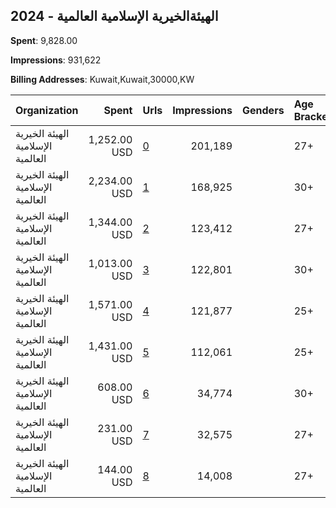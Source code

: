 ## 2024 - الهيئةالخيرية الإسلامية العالمية 
**Spent**: 9,828.00

**Impressions**: 931,622

**Billing Addresses**: Kuwait,Kuwait,30000,KW

|Organization|Spent|Urls|Impressions|Genders|Age Brackets|Country Codes|
|:---|---:|:---|---:|:---|:---|:---|
|الهيئة الخيرية الإسلامية العالمية|1,252.00 USD|[0](https://www.snap.com/political-ads/asset/537d64e1fbd5673fe51c8084545bbcedc2022575c1d05ba16d50c8176b9e2144?mediaType=mp4)|201,189||27+|kuwait|
|الهيئة الخيرية الإسلامية العالمية|2,234.00 USD|[1](https://www.snap.com/political-ads/asset/204544bae886e373b02521835bc4deab07877b84facf3bd05d1b1ad400fdf957?mediaType=jpeg)|168,925||30+|kuwait|
|الهيئة الخيرية الإسلامية العالمية|1,344.00 USD|[2](https://www.snap.com/political-ads/asset/c72c3f1d67ce589453f2cdb3ffc1192db3ae00946f76bb6a9ecbf6000632eb1d?mediaType=mp4)|123,412||27+|kuwait|
|الهيئة الخيرية الإسلامية العالمية|1,013.00 USD|[3](https://www.snap.com/political-ads/asset/30edf2083390d8ed3413a6312ab23fb26845cd1d87177c050d9f5c418f3a2978?mediaType=mp4)|122,801||30+|kuwait|
|الهيئة الخيرية الإسلامية العالمية|1,571.00 USD|[4](https://www.snap.com/political-ads/asset/5cc0031620704a714afbdb5d4cec8f28daea55049ae2f9ed796d9c528b4a6434?mediaType=jpg)|121,877||25+|kuwait|
|الهيئة الخيرية الإسلامية العالمية|1,431.00 USD|[5](https://www.snap.com/political-ads/asset/6e0d9505fcce95664f6fedb666c06196f0b34c4159600b7e87568239711e4a42?mediaType=jpg)|112,061||25+|kuwait|
|الهيئة الخيرية الإسلامية العالمية|608.00 USD|[6](https://www.snap.com/political-ads/asset/ca3f83d4235af6cefb0437d10afb2dfe1e05c5c19263650532f9a76a55d067a7?mediaType=jpg)|34,774||30+|kuwait|
|الهيئة الخيرية الإسلامية العالمية|231.00 USD|[7](https://www.snap.com/political-ads/asset/537d64e1fbd5673fe51c8084545bbcedc2022575c1d05ba16d50c8176b9e2144?mediaType=mp4)|32,575||27+|kuwait|
|الهيئة الخيرية الإسلامية العالمية|144.00 USD|[8](https://www.snap.com/political-ads/asset/a2519661a6f4a6dafe510d09cdb0e339baa0df6071c4711375291c3abf249c8f?mediaType=mp4)|14,008||27+|kuwait|
